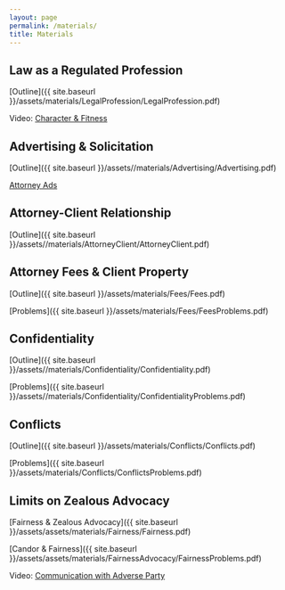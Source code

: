 ```yaml
---
layout: page
permalink: /materials/
title: Materials
---
```


## Law as a Regulated Profession

[Outline]({{ site.baseurl }}/assets/materials/LegalProfession/LegalProfession.pdf)

Video: [Character & Fitness](https://drive.google.com/open?id=1dmPA2K2iP2slrd9MCBYA7HMzt0N--aDc)


## Advertising & Solicitation 

[Outline]({{ site.baseurl }}/assets//materials/Advertising/Advertising.pdf)

[Attorney Ads](https://docs.google.com/presentation/d/1WjdHg_oxLHyGuGB-Te0KAZCOUj6BhYar7AMM42gx1bw/edit?usp=sharing)


## Attorney-Client Relationship 

[Outline]({{ site.baseurl }}/assets//materials/AttorneyClient/AttorneyClient.pdf)


## Attorney Fees & Client Property

[Outline]({{ site.baseurl }}/assets/materials/Fees/Fees.pdf)

[Problems]({{ site.baseurl }}/assets/materials/Fees/FeesProblems.pdf)


## Confidentiality 

[Outline]({{ site.baseurl }}/assets//materials/Confidentiality/Confidentiality.pdf)

[Problems]({{ site.baseurl }}/assets//materials/Confidentiality/ConfidentialityProblems.pdf)


## Conflicts 

[Outline]({{ site.baseurl }}/assets/materials/Conflicts/Conflicts.pdf)

[Problems]({{ site.baseurl }}/assets/materials/Conflicts/ConflictsProblems.pdf)


## Limits on Zealous Advocacy 

[Fairness & Zealous Advocacy]({{ site.baseurl }}/assets/assets/materials/Fairness/Fairness.pdf)

[Candor & Fairness]({{ site.baseurl }}/assets/assets/materials/FairnessAdvocacy/FairnessProblems.pdf)

Video: [Communication with Adverse Party](https://drive.google.com/open?id=1Ig7s0p3aee82rIPsvjVzVE3uHpg3wc-c)


